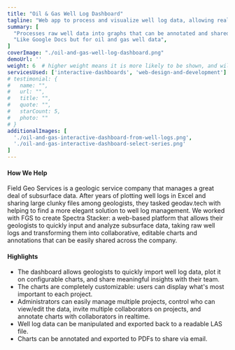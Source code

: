 ```yaml
---
title: "Oil & Gas Well Log Dashboard"
tagline: "Web app to process and visualize well log data, allowing real-time collaboration among geolgists at well sites across the nation."
summary: [
  "Processes raw well data into graphs that can be annotated and shared",
  "Like Google Docs but for oil and gas well data",
]
coverImage: "./oil-and-gas-well-log-dashboard.png"
demoUrl: ''
weight: 6  # higher weight means it is more likely to be shown, and will be shown first
servicesUsed: ['interactive-dashboards', 'web-design-and-development']
# testimonial: {
#   name: "",
#   url: "",
#   title: "",
#   quote: "",
#   starCount: 5,
#   photo: ""
# }
additionalImages: [
  './oil-and-gas-interactive-dashboard-from-well-logs.png',
  './oil-and-gas-interactive-dashboard-select-series.png'
]
---
```

#### How We Help
Field Geo Services is a geologic service company that manages a great deal of subsurface data. After years of plotting well logs in Excel and sharing large clunky files among geologists, they tasked geodav.tech with helping to find a more elegant solution to well log management. We worked with FGS to create Spectra Stacker: a web-based platform that allows their geologists to quickly input and analyze subsurface data, taking raw well logs and transforming them into collaborative, editable charts and annotations that can be easily shared across the company.

#### Highlights
- The dashboard allows geologists to quickly import well log data, plot it on configurable charts, and share meaningful insights with their team.
- The charts are completely customizable: users can display what's most important to each project.
- Administrators can easily manage multiple projects, control who can view/edit the data, invite multiple collaborators on projects, and annotate charts with collaborators in realtime.
- Well log data can be manipulated and exported back to a readable LAS file.
- Charts can be annotated and exported to PDFs to share via email.